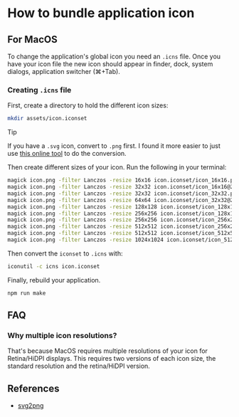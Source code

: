 # How to bundle application icon

## For MacOS

To change the application's global icon you need an `.icns` file. Once you have your icon file the new icon should appear in finder, dock, system dialogs, application switcher (⌘+Tab).




### Creating `.icns` file

First, create a directory to hold the different icon sizes:

```bash
mkdir assets/icon.iconset
```

> [!TIP]
> If you have a `.svg` icon, convert to `.png` first. I found it more easier to
> just use [this online tool](https://www.svg2png.com/) to do the conversion.

Then create different sizes of your icon. Run the following in your terminal:

```bash
magick icon.png -filter Lanczos -resize 16x16 icon.iconset/icon_16x16.png
magick icon.png -filter Lanczos -resize 32x32 icon.iconset/icon_16x16@2x.png
magick icon.png -filter Lanczos -resize 32x32 icon.iconset/icon_32x32.png
magick icon.png -filter Lanczos -resize 64x64 icon.iconset/icon_32x32@2x.png
magick icon.png -filter Lanczos -resize 128x128 icon.iconset/icon_128x128.png
magick icon.png -filter Lanczos -resize 256x256 icon.iconset/icon_128x128@2x.png
magick icon.png -filter Lanczos -resize 256x256 icon.iconset/icon_256x256.png
magick icon.png -filter Lanczos -resize 512x512 icon.iconset/icon_256x256@2x.png
magick icon.png -filter Lanczos -resize 512x512 icon.iconset/icon_512x512.png
magick icon.png -filter Lanczos -resize 1024x1024 icon.iconset/icon_512x512@2x.png
```

Then convert the `iconset` to `.icns` with:

```bash
iconutil -c icns icon.iconset
```

Finally, rebuild your application.

```bash
npm run make
```




## FAQ

### Why multiple icon resolutions?

That's because MacOS requires multiple resolutions of your icon for Retina/HiDPI displays. This requires two versions of each icon size, the standard resolution and the retina/HiDPI version.




## References

- [svg2png](https://www.svg2png.com/)